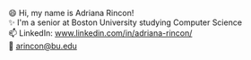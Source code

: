  😄 Hi, my name is Adriana Rincon!  
 ✨ I'm a senior at Boston University studying Computer Science  
 📫 LinkedIn: www.linkedin.com/in/adriana-rincon/  
 💬 arincon@bu.edu

<!--
**adririncon/adririncon** is a ✨ _special_ ✨ repository because its `README.md` (this file) appears on your GitHub profile.

Here are some ideas to get you started:

- 🔭 I’m currently working on ...
- 🌱 I’m currently learning ...
- 👯 I’m looking to collaborate on ...
- 🤔 I’m looking for help with ...
- 💬 Ask me about ...
- 📫 How to reach me: ...
- 😄 Pronouns: ...
- ⚡ Fun fact: ...
-->
